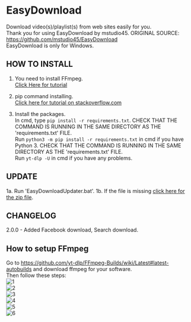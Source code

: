 # EasyDownload
Download video(s)/playlist(s) from web sites easily for you. <br />
Thank you for using EasyDownload by mstudio45. ORIGINAL SOURCE: https://github.com/mstudio45/EasyDownload <br />
EasyDownload is only for Windows.<br />

## HOW TO INSTALL
1. You need to install FFmpeg.<br />
  [Click Here for tutorial](https://github.com/mstudio45/EasyDownload#how-to-setup-ffmpeg) <br />

2. pip command installing.<br />
  [Click here for tutorial on stackoverflow.com](https://stackoverflow.com/questions/4750806/how-can-i-install-pip-on-windows)<br />

3. Install the packages.<br />
  In cmd, type `pip install -r requirements.txt`. CHECK THAT THE COMMAND IS RUNNING IN THE SAME DIRECTORY AS THE 'requirements.txt' FILE.<br />
  Run `python3 -m pip install -r requirements.txt` in cmd if you have Python 3. CHECK THAT THE COMMAND IS RUNNING IN THE SAME DIRECTORY AS THE 'requirements.txt' FILE.<br />
  Run `yt-dlp -U` in cmd if you have any problems.<br />

## UPDATE
1a. Run 'EasyDownloadUpdater.bat'.
1b. If the file is missing [click here for the zip file](https://github.com/mstudio45/EasyDownload/archive/refs/heads/main.zip).

## CHANGELOG
2.0.0 - Added Facebook download, Search download.<br />

## How to setup FFmpeg
Go to https://github.com/yt-dlp/FFmpeg-Builds/wiki/Latest#latest-autobuilds and download ffmpeg for your software.<br />
Then follow these steps:<br />
![1](https://user-images.githubusercontent.com/69036065/170269277-fb50626f-9837-4c09-96f1-083a8d1649ba.png)<br />
![2](https://user-images.githubusercontent.com/69036065/170269298-84b8ebf6-d1fc-471a-9cca-81f693c5a2cd.png)<br />
![3](https://user-images.githubusercontent.com/69036065/170269301-72600b6d-3811-4fe4-afc8-244a339947b9.png)<br />
![4](https://user-images.githubusercontent.com/69036065/170269303-88cf865f-751f-4901-ab34-b9f334c42977.png)<br />
![5](https://user-images.githubusercontent.com/69036065/170269307-9a2e63ed-38eb-4fd0-9d42-ded9dee0ce42.png)<br />
![6](https://user-images.githubusercontent.com/69036065/170269313-3035b6ab-8ee8-4a61-9169-56b4161f13d5.png)<br />
